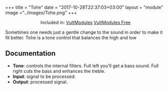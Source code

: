 +++
title = "Tohe"
date = "2017-10-28T22:37:03+03:00"
layout = "module"
image ="../images/Tohe.png"
+++

<center>Included in: <a href="/premium/" class="btn btn-primary" role="button">VultModules</a> <a href="/free/" class="btn btn-primary" role="button">VultModules Free</a> </center>


Sometimes one needs just a gentle change to the sound in order to make it fit better. Tohe is a tone control that balances the high and low

## Documentation

- **Tone**: controls the internal filters. Full left you'll get a bass sound. Full right cuts the bass and enhances the treble.
- **Input**: signal to be processed.
- **Output**: processed signal.

